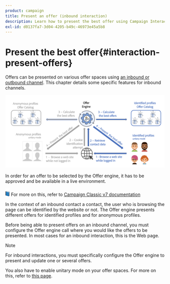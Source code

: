 ```yaml
---
product: campaign
title: Present an offer (inbound interaction)
description: Learn how to present the best offer using Campaign Interaction module
exl-id: d0137fa7-3d04-4205-b49c-46973e45a5b8
---
```

# Present the best offer{#interaction-present-offers}

Offers can be presented on various offer spaces using [an inbound or outbound channel](interaction-architecture.md#interaction-types). This chapter details some specific features for inbound channels.

![](assets/inbound-interactions.png)

In order for an offer to be selected by the Offer engine, it has to be approved and be available in a live environment.

![](../assets/do-not-localize/book.png) For more on this, refer to [Campaign Classic v7 documentation](https://experienceleague.adobe.com/docs/campaign-classic/using/managing-offers/managing-an-offer-catalog/approving-and-activating-an-offer.html#approving-offer-content)

In the context of an inbound contact a contact, the user who is browsing the page can be identified by the website or not. The Offer engine presents different offers for identified profiles and for anonymous profiles.

Before being able to present offers on an inbound channel, you must configure the Offer engine call where you would like the offers to be presented. In most cases for an inbound interaction, this is the Web page.

>[!NOTE]
>
>For inbound interactions, you must specifically configure the Offer engine to present and update one or several offers.
>
>You also have to enable unitary mode on your offer spaces. For more on this, refer to [this page](interaction-offer-spaces.md).
